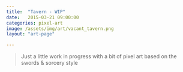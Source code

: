 ```yaml
---
title:  "Tavern - WIP"
date:   2015-03-21 09:00:00
categories: pixel-art
image: /assets/img/art/vacant_tavern.png
layout: "art-page"

---
```


>Just a little work in progress with a bit of pixel art based on the swords & sorcery style 
